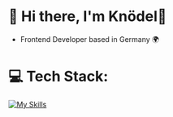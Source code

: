 

# 💫 Hi there, I'm Knödel👋
- Frontend Developer based in Germany 🌍


# 💻 Tech Stack:
[![My Skills](https://skillicons.dev/icons?i=html,css,js,react,figma)](https://skillicons.dev)


<!-- Proudly created with GPRM ( https://gprm.itsvg.in ) -->
